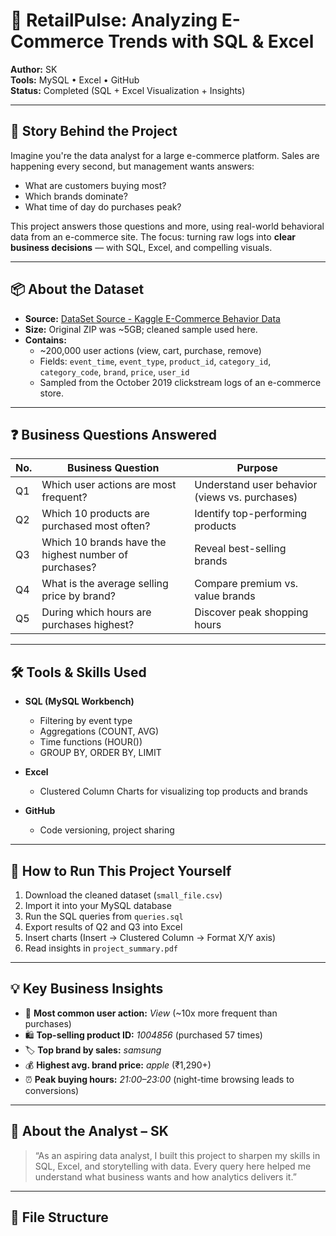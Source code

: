 # 🛒 RetailPulse: Analyzing E-Commerce Trends with SQL & Excel

**Author:** SK  
**Tools:** MySQL • Excel • GitHub  
**Status:** Completed (SQL + Excel Visualization + Insights)

---

## 📖 Story Behind the Project

Imagine you're the data analyst for a large e-commerce platform. Sales are happening every second, but management wants answers:  
- What are customers buying most?  
- Which brands dominate?  
- What time of day do purchases peak?

This project answers those questions and more, using real-world behavioral data from an e-commerce site. The focus: turning raw logs into **clear business decisions** — with SQL, Excel, and compelling visuals.

---

## 📦 About the Dataset

- **Source:** [DataSet Source - Kaggle E-Commerce Behavior Data](https://www.kaggle.com/datasets/mkechinov/ecommerce-behavior-data-from-multi-category-store)
- **Size:** Original ZIP was ~5GB; cleaned sample used here.
- **Contains:**  
  - ~200,000 user actions (view, cart, purchase, remove)  
  - Fields: `event_time`, `event_type`, `product_id`, `category_id`, `category_code`, `brand`, `price`, `user_id`  
  - Sampled from the October 2019 clickstream logs of an e-commerce store.

---

## ❓ Business Questions Answered

| No. | Business Question | Purpose |
|-----|-------------------|---------|
| Q1  | Which user actions are most frequent? | Understand user behavior (views vs. purchases) |
| Q2  | Which 10 products are purchased most often? | Identify top-performing products |
| Q3  | Which 10 brands have the highest number of purchases? | Reveal best-selling brands |
| Q4  | What is the average selling price by brand? | Compare premium vs. value brands |
| Q5  | During which hours are purchases highest? | Discover peak shopping hours |

---

## 🛠️ Tools & Skills Used

- **SQL (MySQL Workbench)**  
  - Filtering by event type  
  - Aggregations (COUNT, AVG)  
  - Time functions (HOUR())  
  - GROUP BY, ORDER BY, LIMIT  
- **Excel**  
  - Clustered Column Charts for visualizing top products and brands  
- **GitHub**  

  - Code versioning, project sharing


---

## 🚀 How to Run This Project Yourself

1. Download the cleaned dataset (`small_file.csv`)
2. Import it into your MySQL database
3. Run the SQL queries from `queries.sql`
4. Export results of Q2 and Q3 into Excel
5. Insert charts (Insert → Clustered Column → Format X/Y axis)
6. Read insights in `project_summary.pdf`

---

## 💡 Key Business Insights

- 🧭 **Most common user action:** *View* (~10x more frequent than purchases)  
- 🛍️ **Top-selling product ID:** *1004856* (purchased 57 times)  
- 🏷️ **Top brand by sales:** *samsung*  
- 💰 **Highest avg. brand price:** *apple* (₹1,290+)  
- ⏰ **Peak buying hours:** *21:00–23:00* (night-time browsing leads to conversions)

---

## 👤 About the Analyst – SK

> “As an aspiring data analyst, I built this project to sharpen my skills in SQL, Excel, and storytelling with data. Every query here helped me understand what business wants and how analytics delivers it.”

---

## 📁 File Structure


